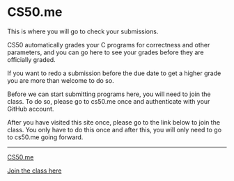 # CS50.me

This is where you will go to check your submissions.

CS50 automatically grades your C programs for correctness and other parameters, and you can go here to see your grades before they are officially graded. 

If you want to redo a submission before the due date to get a higher grade you are more than welcome to do so.

Before we can start submitting programs here, you will need to join the class.  To do so, please go to cs50.me once and authenticate with your GitHub account. 

After you have visited this site once, please go to the link below to join the class.  You only have to do this once and after this, you will only need to go to cs50.me going forward.

---

[CS50.me](https://cs50.me)

[Join the class here](https://cs50.me/courses/37e59687-be52-4521-82d7-dffe32d797cc/join)
